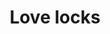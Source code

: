 ---
weight: 1
images:
- /images/photos/20230405 - Sortie Photo - Stéphane G. - 0036.jpg
title: Love locks
tags:
- street
---